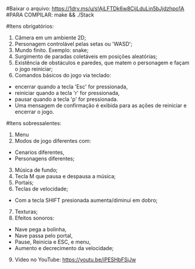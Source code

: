 
#Baixar o arquivo: https://1drv.ms/u/s!AjLFTDk6w8CijLduLin5bJjdzhpo1A
#PARA COMPILAR: make && ./Stack

#Itens obrigatórios: 

1. Câmera em um ambiente 2D;
2. Personagem controlável pelas setas ou 'WASD';
3.	Mundo finito. Exemplo: snake;
4.	Surgimento de paradas coletáveis em posições aleatórias;
5. Existência de obstáculos e paredes, que matem o personagem e façam o jogo reiniciar;
6.	Comandos básicos do jogo via teclado:
* encerrar quando a tecla 'Esc' for pressionada,
* reiniciar quando a tecla 'r' for pressionada,
* pausar quando a tecla 'p' for pressionada.
* Uma mensagem de confirmação é exibida para as ações de reiniciar e encerrar o jogo.


#Itens sobressalentes:

1. Menu
2. Modos de jogo diferentes com:
* Cenarios diferentes,
* Personagens diferentes;
3. Música de fundo;
4. Tecla M que pausa e despausa a música; 
5. Portais;
6. Teclas de velocidade;
* Com a tecla SHIFT presionada aumenta/diminui em dobro;
7. Texturas;
8. Efeitos sonoros:
* Nave pega a bolinha,
* Nave passa pelo portal,
* Pause, Reinicia e ESC, e menu,
* Aumento e decrecimento da velocidade;
9. Video no YouTube: https://youtu.be/iPESHbFSjJw
